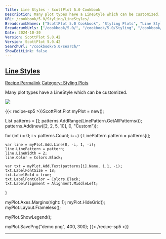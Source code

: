```yaml
---
Title: Line Styles - ScottPlot 5.0 Cookbook
Description: Many plot types have a LineStyle which can be customized.
URL: /cookbook/5.0/Styling/LineStyles/
BreadcrumbNames: ["ScottPlot 5.0 Cookbook", "Styling Plots", "Line Styles"]
BreadcrumbUrls: ["/cookbook/5.0/", "/cookbook/5.0/Styling", "/cookbook/5.0/Styling/LineStyles"]
Date: 2024-10-30
Version: ScottPlot 5.0.42
Version: ScottPlot 5.0.42
SearchUrl: "/cookbook/5.0/search/"
ShowEditLink: false
---
```



<h2 style='border-bottom: 0;'><a href='/cookbook/5.0/Styling/LineStyles'>Line Styles</a></h2>

<div class="d-flex mb-2">
<a class="btn btn-sm btn-primary me-1" href="/cookbook/5.0/Styling/LineStyles">Recipe Permalink</a>
<a class="btn btn-sm btn-success me-1" href="/cookbook/5.0/Styling">Category: Styling Plots</a>
</div>

Many plot types have a LineStyle which can be customized.

[![](/cookbook/5.0/images/LineStyles.png?241029205813)](/cookbook/5.0/images/LineStyles.png?241029205813)

{{< recipe-sp5 >}}ScottPlot.Plot myPlot = new();

List<LinePattern> patterns = [];
patterns.AddRange(LinePattern.GetAllPatterns());
patterns.Add(new([2, 2, 5, 10], 0, "Custom"));

for (int i = 0; i < patterns.Count; i++)
{
    LinePattern pattern = patterns[i];

    var line = myPlot.Add.Line(0, -i, 1, -i);
    line.LinePattern = pattern;
    line.LineWidth = 2;
    line.Color = Colors.Black;

    var txt = myPlot.Add.Text(patterns[i].Name, 1.1, -i);
    txt.LabelFontSize = 18;
    txt.LabelBold = true;
    txt.LabelFontColor = Colors.Black;
    txt.LabelAlignment = Alignment.MiddleLeft;
}

myPlot.Axes.Margins(right: 1);
myPlot.HideGrid();
myPlot.Layout.Frameless();

myPlot.ShowLegend();

myPlot.SavePng("demo.png", 400, 300);
{{< /recipe-sp5 >}}

<hr class='my-5 invisible'>



